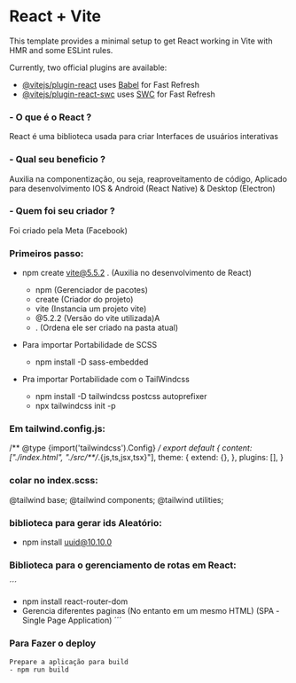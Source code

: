 # React + Vite

This template provides a minimal setup to get React working in Vite with HMR and some ESLint rules.

Currently, two official plugins are available:

- [@vitejs/plugin-react](https://github.com/vitejs/vite-plugin-react/blob/main/packages/plugin-react/README.md) uses [Babel](https://babeljs.io/) for Fast Refresh
- [@vitejs/plugin-react-swc](https://github.com/vitejs/vite-plugin-react-swc) uses [SWC](https://swc.rs/) for Fast Refresh



 
 ### - O que é o React ?
React é uma biblioteca usada para criar Interfaces de usuários interativas
<br>
### - Qual seu beneficio ?
Auxilia na componentização, ou seja, reaproveitamento de código, Aplicado para desenvolvimento IOS & Android (React Native) & Desktop (Electron)
<br>
### - Quem foi seu criador ?
  Foi criado pela Meta (Facebook)


### Primeiros passo:
- npm create vite@5.5.2 . (Auxilia no desenvolvimento de React)
  -  npm (Gerenciador de pacotes)
  -  create (Criador do projeto)
  -  vite (Instancia um projeto vite)
  -  @5.2.2 (Versão do vite utilizada)A
  -  . (Ordena ele ser criado na pasta atual)


- Para importar Portabilidade de SCSS
  - npm install -D sass-embedded

- Pra importar Portabilidade com o TailWindcss
  - npm install -D tailwindcss postcss autoprefixer
  - npx tailwindcss init -p

### Em tailwind.config.js:
  /** @type {import('tailwindcss').Config} */
  export default {
    content: ["./index.html", "./src/**/*.{js,ts,jsx,tsx}"],
    theme: {
      extend: {},
    },
    plugins: [],
  }



### colar no index.scss:
  @tailwind base;
  @tailwind components;
  @tailwind utilities;

### biblioteca para gerar ids Aleatório: 
  - npm install uuid@10.10.0


### Biblioteca para o gerenciamento de rotas em React:
´´´
  - npm install react-router-dom
  - Gerencia diferentes paginas (No entanto em um mesmo HTML) (SPA -Single Page Application)
´´´



### Para Fazer o deploy

    Prepare a aplicação para build
    - npm run build
